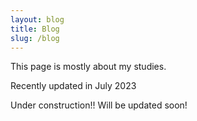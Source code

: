 ```yaml
---
layout: blog
title: Blog
slug: /blog
---
```

This page is mostly about my studies.

Recently updated in July 2023

Under construction!! Will be updated soon!
<br />
